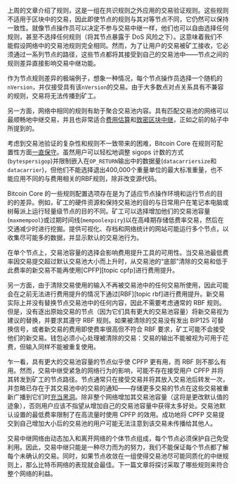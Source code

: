 上周的文章介绍了规则，这是一组在共识规则之外应用的交易验证规则。这些规则不适用于区块中的交易，因此即使节点的规则与其对等节点不同，它仍然可以保持一致性。就像节点操作员可以决定不参与交易中继一样，他们也可以自由选择任何规则，甚至不选择任何规则（将其节点暴露于 DoS 风险之下）。这意味着我们不能假设网络中的交易池规则完全相同。然而，为了让用户的交易被矿工接收，它必须通过一系列节点的路径，这些节点都将其接受到自己的交易池中——节点之间的规则差异直接影响交易中继功能。

作为节点规则差异的极端例子，想象一种情况，每个节点操作员选择一个随机的`nVersion`，并仅接受具有该`nVersion`的交易。由于大多数点对点关系具有不兼容的规则，交易将无法传播到矿工。

另一方面，网络中相同的规则有助于聚合交易池内容。具有匹配交易池的网络可以最顺畅地中继交易，并且也非常适合[费用估算][policy04]和[致密区块中继][policy01]，正如之前的帖子中所提到的。

考虑到交易池验证的复杂性和规则不一致带来的困难，Bitcoin Core 在规则可配置性方面[一直保守][aj mempool consistency]。虽然用户可以轻松地调整 sigops 计数的方式(`bytespersigop`)并限制嵌入在`OP_RETURN`输出中的数据量(`datacarriersize`和`datacarrier`)，但他们不能选择退出400,000个重量单位的最大标准重量，也不能应用不同的与费用相关的RBF规则，除非改变源代码。

Bitcoin Core 的一些规则配置选项存在是为了适应节点操作环境和运行节点的目的的差异。例如，矿工的硬件资源和保持交易池的目的与日常用户在笔记本电脑或树莓派上运行轻量级节点的目的不同。矿工可以选择增加他们的交易池容量(`maxmempool`)或过期时间线(`mempoolexpiry`)以在高峰期存储低费率交易，然后在交通减少时进行挖掘。提供可视化、存档和网络统计的网站可能运行多个节点，以收集尽可能多的数据，并显示默认的交易池行为。

在单个节点上，交易池容量的选择会影响费用提升工具的可用性。当交易池最低费率因交易提交超过默认交易池大小而上升时，从交易池的“底部”清除的交易和低于此费率的新交易不能再使用[CPFP][topic cpfp]进行费用提升。

另一方面，由于清除交易使用的输入不再被交易池中的任何交易所使用，因此可能会在之前无法进行费用提升的情况下通过[RBF][topic rbf]进行费用提升。新交易实际上并没有替换节点交易池中的任何内容，因此不需要考虑通常的 RBF 规则。但是，没有逐出原始交易的节点（因为它们具有更大的交易池容量）将新交易视为建议的替换，并要求其遵守 RBF 规则。如果被清除的交易没有发出 BIP125 可替换信号，或者新交易的费用即使费率很高但不符合 RBF 要求，矿工可能不会接受他们的新交易。钱包必须小心处理被清除的交易：交易的输出不能被视为可用于花费，但输入同样不能被重复使用。

乍一看，具有更大的交易池容量的节点似乎使 CPFP 更有用，而 RBF 则不那么有用。然而，交易中继受紧急的网络行为的影响，可能不存在接受用户 CPFP 并将其转发到矿工的节点路径。节点通常只在接受交易并将其放入交易池后转发一次，并忽略已存在于其交易池中的交易的通知——存储更多交易的节点在这些交易被重新广播到它们时[充当黑洞][se maxmempool]。除非整个网络增加其交易池容量（这将是更改默认值的迹象），否则用户应该不指望从增加自己的交易池容量中获得太多好处。交易池默认设置的最低费率限制了在高流量时使用 CPFP 的效用。成功地将 CPFP 交易提交到自己增加大小后的交易池的用户可能无法注意到该交易未传播给其他人。


交易中继网络由动态加入和离开网络的个体节点组成，每个节点必须保护自己免受利用。因此，交易中继只能是一种尽力而为的努力，我们不能保证每个节点都了解每个未确认的交易。同时，如果节点收敛在一组使得交易池尽可能同质化的中继规则上，那么比特币网络的表现就会最佳。下一篇文章将探讨采取了哪些规则来符合整个网络的利益。

[policy01]: /zh/newsletters/2023/05/17/#waiting-for-confirmation-1-why-do-we-have-a-mempool
[policy04]: /zh/newsletters/2023/06/07/#waiting-for-confirmation-4-feerate-estimation
[aj mempool consistency]: https://lists.linuxfoundation.org/pipermail/bitcoin-dev/2022-October/021116.html
[se maxmempool]: https://bitcoin.stackexchange.com/questions/118137/how-does-it-contribute-to-the-bitcoin-network-when-i-run-a-node-with-a-bigger-th

